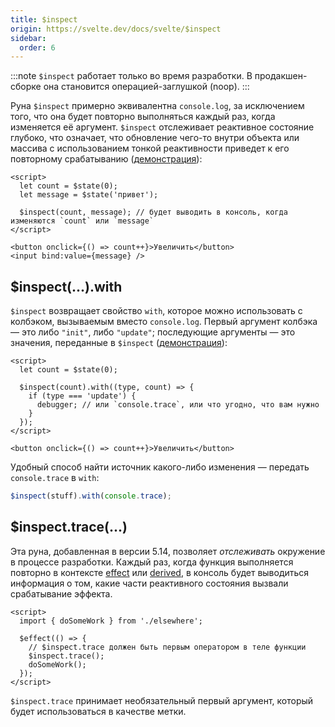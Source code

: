 ```yaml
---
title: $inspect
origin: https://svelte.dev/docs/svelte/$inspect
sidebar:
  order: 6
---
```


:::note
`$inspect` работает только во время разработки. В продакшен-сборке она становится операцией-заглушкой (noop).
:::

Руна `$inspect` примерно эквивалентна `console.log`, за исключением того, что она будет повторно выполняться каждый раз, когда изменяется её аргумент. `$inspect` отслеживает реактивное состояние глубоко, что означает, что обновление чего-то внутри объекта или массива с использованием тонкой реактивности приведет к его повторному срабатыванию ([демонстрация](https://svelte.dev/playground/untitled#H4sIAAAAAAAACkWQ0YqDQAxFfyUMhSotdZ-tCvu431AXtGOqQ2NmmMm0LOK_r7Utfby5JzeXTOpiCIPKT5PidkSVq2_n1F7Jn3uIcEMSXHSw0evHpAjaGydVzbUQCmgbWaCETZBWMPlKj29nxBDaHj_edkAiu12JhdkYDg61JGvE_s2nR8gyuBuiJZuDJTyQ7eE-IEOzog1YD80Lb0APLfdYc5F9qnFxjiKWwbImo6_llKRQVs-2u91c_bD2OCJLkT3JZasw7KLA2XCX31qKWE6vIzNk1fKE0XbmYrBTufiI8-_8D2cUWBA_AQAA)):

```svelte
<script>
  let count = $state(0);
  let message = $state('привет');

  $inspect(count, message); // будет выводить в консоль, когда изменяются `count` или `message`
</script>

<button onclick={() => count++}>Увеличить</button>
<input bind:value={message} />
```

## $inspect(...).with

`$inspect` возвращает свойство `with`, которое можно использовать с колбэком, вызываемым вместо `console.log`. Первый аргумент колбэка — это либо `"init"`, либо `"update"`; последующие аргументы — это значения, переданные в `$inspect` ([демонстрация](https://svelte.dev/playground/untitled#H4sIAAAAAAAACkVQ24qDMBD9lSEUqlTqPlsj7ON-w7pQG8c2VCchmVSK-O-bKMs-DefKYRYx6BG9qL4XQd2EohKf1opC8Nsm4F84MkbsTXAqMbVXTltuWmp5RAZlAjFIOHjuGLOP_BKVqB00eYuKs82Qn2fNjyxLtcWeyUE2sCRry3qATQIpJRyD7WPVMf9TW-7xFu53dBcoSzAOrsqQNyOe2XUKr0Xi5kcMvdDB2wSYO-I9vKazplV1-T-d6ltgNgSG1KjVUy7ZtmdbdjqtzRcphxMS1-XubOITJtPrQWMvKnYB15_1F7KKadA_AQAA)):

```svelte
<script>
  let count = $state(0);

  $inspect(count).with((type, count) => {
    if (type === 'update') {
      debugger; // или `console.trace`, или что угодно, что вам нужно
    }
  });
</script>

<button onclick={() => count++}>Увеличить</button>
```

Удобный способ найти источник какого-либо изменения — передать `console.trace` в `with`:

```js
$inspect(stuff).with(console.trace);
```

## $inspect.trace(...)

Эта руна, добавленная в версии 5.14, позволяет _отслеживать_ окружение в процессе разработки. Каждый раз, когда функция выполняется повторно в контексте [effect](/runes/effect/) или [derived](/runes/derived/), в консоль будет выводиться информация о том, какие части реактивного состояния вызвали срабатывание эффекта.

```svelte {5-6}
<script>
  import { doSomeWork } from './elsewhere';

  $effect(() => {
    // $inspect.trace должен быть первым оператором в теле функции
    $inspect.trace();
    doSomeWork();
  });
</script>
```

`$inspect.trace` принимает необязательный первый аргумент, который будет использоваться в качестве метки.

